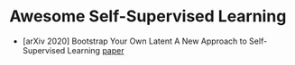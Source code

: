 # Awesome Self-Supervised Learning

* [arXiv 2020] Bootstrap Your Own Latent A New Approach to Self-Supervised Learning [paper](https://arxiv.org/pdf/2006.07733.pdf)
